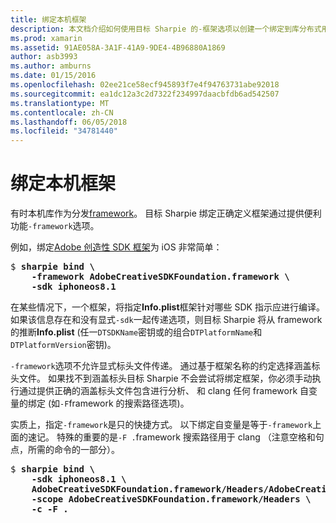 ```yaml
---
title: 绑定本机框架
description: 本文档介绍如何使用目标 Sharpie 的-框架选项以创建一个绑定到库分布式用作框架。
ms.prod: xamarin
ms.assetid: 91AE058A-3A1F-41A9-9DE4-4B96880A1869
author: asb3993
ms.author: amburns
ms.date: 01/15/2016
ms.openlocfilehash: 02ee21ce58ecf945893f7e4f94763731abe92018
ms.sourcegitcommit: ea1dc12a3c2d7322f234997daacbfdb6ad542507
ms.translationtype: MT
ms.contentlocale: zh-CN
ms.lasthandoff: 06/05/2018
ms.locfileid: "34781440"
---
```

# <a name="binding-native-frameworks"></a>绑定本机框架

有时本机库作为分发[framework](https://developer.apple.com/library/mac/documentation/MacOSX/Conceptual/BPFrameworks/Concepts/WhatAreFrameworks.html)。 目标 Sharpie 绑定正确定义框架通过提供便利功能`-framework`选项。

例如，绑定[Adobe 创造性 SDK 框架](https://creativesdk.adobe.com/downloads.html)为 iOS 非常简单：

<pre>$ <b>sharpie bind \
    -framework AdobeCreativeSDKFoundation.framework \
    -sdk iphoneos8.1</b></pre>

在某些情况下，一个框架，将指定**Info.plist**框架针对哪些 SDK 指示应进行编译。 如果该信息存在和没有显式`-sdk`一起传递选项，则目标 Sharpie 将从 framework 的推断**Info.plist** (任一`DTSDKName`密钥或的组合`DTPlatformName`和`DTPlatformVersion`密钥)。

`-framework`选项不允许显式标头文件传递。 通过基于框架名称的约定选择涵盖标头文件。 如果找不到涵盖标头目标 Sharpie 不会尝试将绑定框架，你必须手动执行通过提供正确的涵盖标头文件包含进行分析、 和 clang 任何 framework 自变量的绑定 (如`-F`framework 的搜索路径选项)。

实质上，指定`-framework`是只的快捷方式。 以下绑定自变量是等于`-framework`上面的速记。
特殊的重要的是`-F .`framework 搜索路径用于 clang （注意空格和句点，所需的命令的一部分）。

<pre>$ <b>sharpie bind \
    -sdk iphoneos8.1 \
    AdobeCreativeSDKFoundation.framework/Headers/AdobeCreativeSDKFoundation.h \
    -scope AdobeCreativeSDKFoundation.framework/Headers \
    -c -F .</b></pre>

